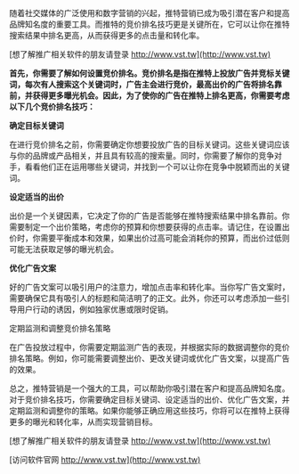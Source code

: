 随着社交媒体的广泛使用和数字营销的兴起，推特营销已成为吸引潜在客户和提高品牌知名度的重要工具。而推特的竞价排名技巧更是关键所在，它可以让你在推特搜索结果中排名更高，从而获得更多的点击量和转化率。

[想了解推广相关软件的朋友请登录 http://www.vst.tw](http://www.vst.tw)

**首先，你需要了解如何设置竞价排名。竞价排名是指在推特上投放广告并竞标关键词，每次有人搜索这个关键词时，广告主会进行竞价，最高出价的广告将排名靠前，并获得更多曝光机会。因此，为了使你的广告在推特上排名更高，你需要考虑以下几个竞价排名技巧：**

**确定目标关键词**

在进行竞价排名之前，你需要确定你想要投放广告的目标关键词。这些关键词应该与你的品牌或产品相关，并且具有较高的搜索量。同时，你需要了解你的竞争对手，看看他们正在运用哪些关键词，并找到一个可以让你在竞争中脱颖而出的关键词。

**设定适当的出价**

出价是一个关键因素，它决定了你的广告是否能够在推特搜索结果中排名靠前。你需要制定一个出价策略，考虑你的预算和你想要获得的点击率。请记住，在设置出价时，你需要平衡成本和效果，如果出价过高可能会消耗你的预算，而出价过低则可能无法获取足够的曝光机会。

**优化广告文案**

好的广告文案可以吸引用户的注意力，增加点击率和转化率。当你写广告文案时，需要确保它具有吸引人的标题和简洁明了的正文。此外，你还可以考虑添加一些引导用户行动的诱因，例如独家优惠或限时促销。

定期监测和调整竞价排名策略

在广告投放过程中，你需要定期监测广告的表现，并根据实际的数据调整你的竞价排名策略。例如，你可能需要调整出价、更改关键词或优化广告文案，以提高广告的效果。

总之，推特营销是一个强大的工具，可以帮助你吸引潜在客户和提高品牌知名度。对于竞价排名技巧，你需要确定目标关键词、设定适当的出价、优化广告文案，并定期监测和调整你的策略。如果你能够正确应用这些技巧，你将可以在推特上获得更多的曝光和转化率，从而实现营销目标。

[想了解推广相关软件的朋友请登录 http://www.vst.tw](http://www.vst.tw)


[访问软件官网 http://www.vst.tw](http://www.vst.tw)
